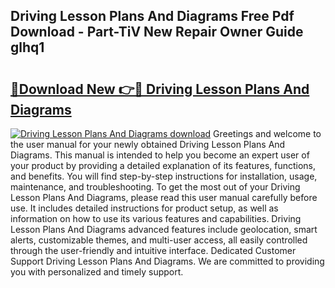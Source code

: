 ## Driving Lesson Plans And Diagrams Free Pdf Download - Part-TiV New Repair Owner Guide glhq1

# <h2><a href="http://dfru92.blite.top/?on=Driving+Lesson+Plans+And+Diagrams">🔗Download New 👉🔴 Driving Lesson Plans And Diagrams</a></h2>

[![Driving Lesson Plans And Diagrams download](https://i.imgur.com/lujVjoI.png)](http://dfru92.blite.top/?on=Driving+Lesson+Plans+And+Diagrams)
Greetings and welcome to the user manual for your newly obtained Driving Lesson Plans And Diagrams. This manual is intended to help you become an expert user of your product by providing a detailed explanation of its features, functions, and benefits. You will find step-by-step instructions for installation, usage, maintenance, and troubleshooting. To get the most out of your Driving Lesson Plans And Diagrams, please read this user manual carefully before use. It includes detailed instructions for product setup, as well as information on how to use its various features and capabilities. Driving Lesson Plans And Diagrams advanced features include geolocation, smart alerts, customizable themes, and multi-user access, all easily controlled through the user-friendly and intuitive interface. Dedicated Customer Support Driving Lesson Plans And Diagrams. We are committed to providing you with personalized and timely support.
